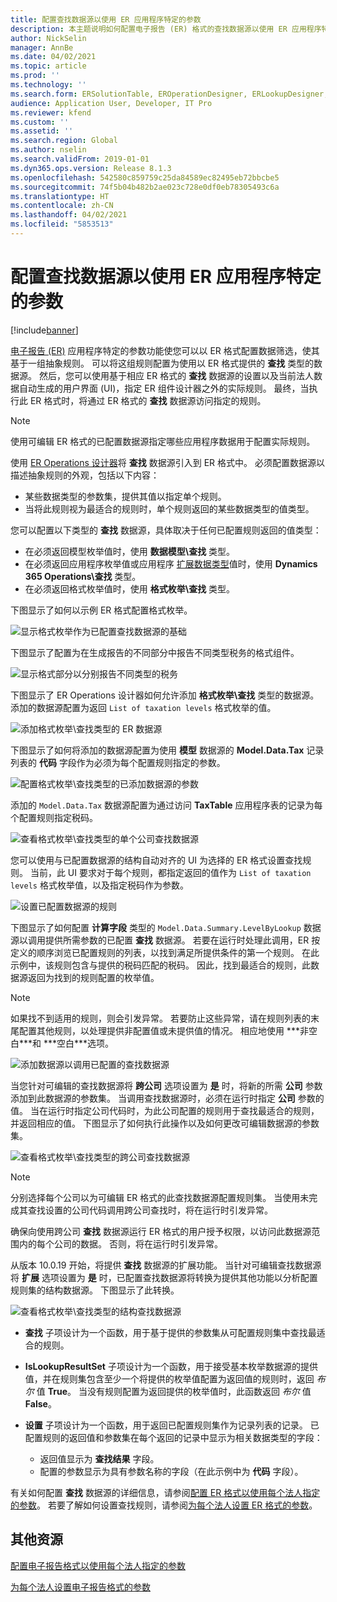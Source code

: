 ```yaml
---
title: 配置查找数据源以使用 ER 应用程序特定的参数
description: 本主题说明如何配置电子报告 (ER) 格式的查找数据源以使用 ER 应用程序特定的参数。
author: NickSelin
manager: AnnBe
ms.date: 04/02/2021
ms.topic: article
ms.prod: ''
ms.technology: ''
ms.search.form: ERSolutionTable, EROperationDesigner, ERLookupDesigner, ERComponentLookupStructureEditing
audience: Application User, Developer, IT Pro
ms.reviewer: kfend
ms.custom: ''
ms.assetid: ''
ms.search.region: Global
ms.author: nselin
ms.search.validFrom: 2019-01-01
ms.dyn365.ops.version: Release 8.1.3
ms.openlocfilehash: 542580c859759c25da84589ec82495eb72bbcbe5
ms.sourcegitcommit: 74f5b04b482b2ae023c728e0df0eb78305493c6a
ms.translationtype: HT
ms.contentlocale: zh-CN
ms.lasthandoff: 04/02/2021
ms.locfileid: "5853513"
---
```

# <a name="configure-lookup-data-sources-to-use-er-application-specific-parameters"></a>配置查找数据源以使用 ER 应用程序特定的参数 

[!include[banner](../includes/banner.md)]

[电子报告 (ER)](general-electronic-reporting.md) 应用程序特定的参数功能使您可以以 ER 格式配置数据筛选，使其基于一组抽象规则。 可以将这组规则配置为使用以 ER 格式提供的 **查找** 类型的数据源。 然后，您可以使用基于相应 ER 格式的 **查找** 数据源的设置以及当前法人数据自动生成的用户界面 (UI)，指定 ER 组件设计器之外的实际规则。 最终，当执行此 ER 格式时，将通过 ER 格式的 **查找** 数据源访问指定的规则。

> [!NOTE]
> 使用可编辑 ER 格式的已配置数据源指定哪些应用程序数据用于配置实际规则。

使用 [ER Operations 设计器](general-electronic-reporting.md#building-a-format-that-uses-a-data-model-as-a-base)将 **查找** 数据源引入到 ER 格式中。 必须配置数据源以描述抽象规则的外观，包括以下内容：

   - 某些数据类型的参数集，提供其值以指定单个规则。
   - 当将此规则视为最适合的规则时，单个规则返回的某些数据类型的值类型。

您可以配置以下类型的 **查找** 数据源，具体取决于任何已配置规则返回的值类型：

   - 在必须返回模型枚举值时，使用 **数据模型\查找** 类型。
   - 在必须返回应用程序枚举值或应用程序 [扩展数据类型](../extensibility/extensible-edts.md)值时，使用 **Dynamics 365 Operations\查找** 类型。
   - 在必须返回格式枚举值时，使用 **格式枚举\查找** 类型。

下图显示了如何以示例 ER 格式配置格式枚举。

   ![显示格式枚举作为已配置查找数据源的基础](./media/er-lookup-data-sources-img1.gif)

下图显示了配置为在生成报告的不同部分中报告不同类型税务的格式组件。

   ![显示格式部分以分别报告不同类型的税务](./media/er-lookup-data-sources-img2.png)

下图显示了 ER Operations 设计器如何允许添加 **格式枚举\查找** 类型的数据源。  添加的数据源配置为返回 `List of taxation levels` 格式枚举的值。

   ![添加格式枚举\查找类型的 ER 数据源](./media/er-lookup-data-sources-img3.gif)

下图显示了如何将添加的数据源配置为使用 **模型** 数据源的 **Model.Data.Tax** 记录列表的 **代码** 字段作为必须为每个配置规则指定的参数。

![配置格式枚举\查找类型的已添加数据源的参数](./media/er-lookup-data-sources-img4.gif)

添加的 `Model.Data.Tax` 数据源配置为通过访问 **TaxTable** 应用程序表的记录为每个配置规则指定税码。

   ![查看格式枚举\查找类型的单个公司查找数据源](./media/er-lookup-data-sources-img5.gif)

您可以使用与已配置数据源的结构自动对齐的 UI 为选择的 ER 格式设置查找规则。 当前，此 UI 要求对于每个规则，都指定返回的值作为 `List of taxation levels` 格式枚举值，以及指定税码作为参数。

   ![设置已配置数据源的规则](./media/er-lookup-data-sources-img6.gif)

下图显示了如何配置 **计算字段** 类型的 `Model.Data.Summary.LevelByLookup` 数据源以调用提供所需参数的已配置 **查找** 数据源。 若要在运行时处理此调用，ER 按定义的顺序浏览已配置规则的列表，以找到满足所提供条件的第一个规则。 在此示例中，该规则包含与提供的税码匹配的税码。 因此，找到最适合的规则，此数据源返回为找到的规则配置的枚举值。

> [!NOTE]
> 如果找不到适用的规则，则会引发异常。 若要防止这些异常，请在规则列表的末尾配置其他规则，以处理提供非配置值或未提供值的情况。 相应地使用 **\*非空白\***和 **\*空白\***选项。  
>
> ![添加数据源以调用已配置的查找数据源](./media/er-lookup-data-sources-img7.png)

当您针对可编辑的查找数据源将 **跨公司** 选项设置为 **是** 时，将新的所需 **公司** 参数添加到此数据源的参数集。 当调用查找数据源时，必须在运行时指定 **公司** 参数的值。 当在运行时指定公司代码时，为此公司配置的规则用于查找最适合的规则，并返回相应的值。 下图显示了如何执行此操作以及如何更改可编辑数据源的参数集。

   ![查看格式枚举\查找类型的跨公司查找数据源](./media/er-lookup-data-sources-img8.gif)

> [!NOTE]
> 分别选择每个公司以为可编辑 ER 格式的此查找数据源配置规则集。 当使用未完成其查找设置的公司代码调用跨公司查找时，将在运行时引发异常。
>
> 确保向使用跨公司 **查找** 数据源运行 ER 格式的用户授予权限，以访问此数据源范围内的每个公司的数据。 否则，将在运行时引发异常。

从版本 10.0.19 开始，将提供 **查找** 数据源的扩展功能。 当针对可编辑查找数据源将 **扩展** 选项设置为 **是** 时，已配置查找数据源将转换为提供其他功能以分析配置规则集的结构数据源。 下图显示了此转换。

   ![查看格式枚举\查找类型的结构查找数据源](./media/er-lookup-data-sources-img9.gif)

- **查找** 子项设计为一个函数，用于基于提供的参数集从可配置规则集中查找最适合的规则。
- **IsLookupResultSet** 子项设计为一个函数，用于接受基本枚举数据源的提供值，并在规则集包含至少一个将提供的枚举值配置为返回值的规则时，返回 *布尔* 值 **True**。 当没有规则配置为返回提供的枚举值时，此函数返回 *布尔* 值 **False**。
- **设置** 子项设计为一个函数，用于返回已配置规则集作为记录列表的记录。 已配置规则的返回值和参数集在每个返回的记录中显示为相关数据类型的字段：

    - 返回值显示为 **查找结果** 字段。
    - 配置的参数显示为具有参数名称的字段（在此示例中为 **代码** 字段）。

有关如何配置 **查找** 数据源的详细信息，请参阅[配置 ER 格式以使用每个法人指定的参数](er-app-specific-parameters-configure-format.md)。 若要了解如何设置查找规则，请参阅[为每个法人设置 ER 格式的参数](er-app-specific-parameters-set-up.md)。

## <a name="additional-resources"></a>其他资源

[配置电子报告格式以使用每个法人指定的参数](er-app-specific-parameters-configure-format.md)

[为每个法人设置电子报告格式的参数](er-app-specific-parameters-set-up.md)
